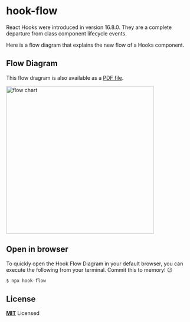 # hook-flow

React Hooks were introduced in version 16.8.0. They are a complete departure from class component lifecycle events.

Here is a flow diagram that explains the new flow of a Hooks component.

## Flow Diagram

This flow dragram is also available as a [PDF file](https://github.com/donavon/hook-flow/blob/master/hook-flow.pdf).

<p>
<img src="https://raw.githubusercontent.com/donavon/hook-flow/master/hook-flow.png" alt="flow chart" width="400">
</p>

## Open in browser

To quickly open the Hook Flow Diagram in your default browser, you can execute the following
from your terminal. Commit this to memory! 😉

```bash
$ npx hook-flow
```

## License

**[MIT](LICENSE)** Licensed
